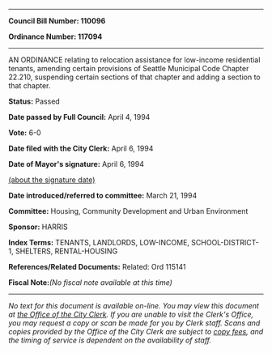 

********

**Council Bill Number: 110096**
   
**Ordinance Number: 117094**
********

 AN ORDINANCE relating to relocation assistance for low-income residential tenants, amending certain provisions of Seattle Municipal Code Chapter 22.210, suspending certain sections of that chapter and adding a section to that chapter.

**Status:** Passed
   
**Date passed by Full Council:** April 4, 1994
   
**Vote:** 6-0
   
**Date filed with the City Clerk:** April 6, 1994
   
**Date of Mayor's signature:** April 6, 1994
   
[(about the signature date)](/~public/approvaldate.htm)
   
   
   
**Date introduced/referred to committee:** March 21, 1994
   
**Committee:** Housing, Community Development and Urban Environment
   
**Sponsor:** HARRIS
   
   
**Index Terms:** TENANTS, LANDLORDS, LOW-INCOME, SCHOOL-DISTRICT-1, SHELTERS, RENTAL-HOUSING

**References/Related Documents:** Related: Ord 115141

**Fiscal Note:**_(No fiscal note available at this time)_
********

_No text for this document is available on-line. You may view this document at [the Office of the City Clerk](http://www.seattle.gov/leg/clerk/contactUs.htm). If you are unable to visit the Clerk's Office, you may request a copy or scan be made for you by Clerk staff. Scans and copies provided by the Office of the City Clerk are subject to [copy fees](http://clerk.seattle.gov/~public/clerkfees.htm), and the timing of service is dependent on the availability of staff._

